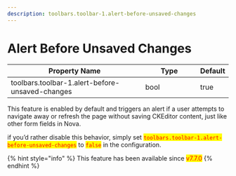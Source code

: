 ```yaml
---
description: toolbars.toolbar-1.alert-before-unsaved-changes
---
```


# Alert Before Unsaved Changes

<table><thead><tr><th width="390">Property Name</th><th width="152.33333333333331">Type</th><th>Default</th></tr></thead><tbody><tr><td>toolbars.toolbar-1.alert-before-unsaved-changes</td><td>bool</td><td>true</td></tr></tbody></table>

This feature is enabled by default and triggers an alert if a user attempts to navigate away or refresh the page without saving CKEditor content, just like other form fields in Nova.

if you’d rather disable this behavior, simply set <mark style="color:red;">`toolbars.toolbar-1.alert-before-unsaved-changes`</mark> to <mark style="color:red;">`false`</mark> in the configuration.



{% hint style="info" %}
This feature has been available since <mark style="color:red;">v7.7.0</mark>
{% endhint %}



